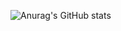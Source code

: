 ![Anurag's GitHub stats](https://github-readme-stats.vercel.app/api?username=Hwirin-Kim&show_icons=true&theme=radical)
